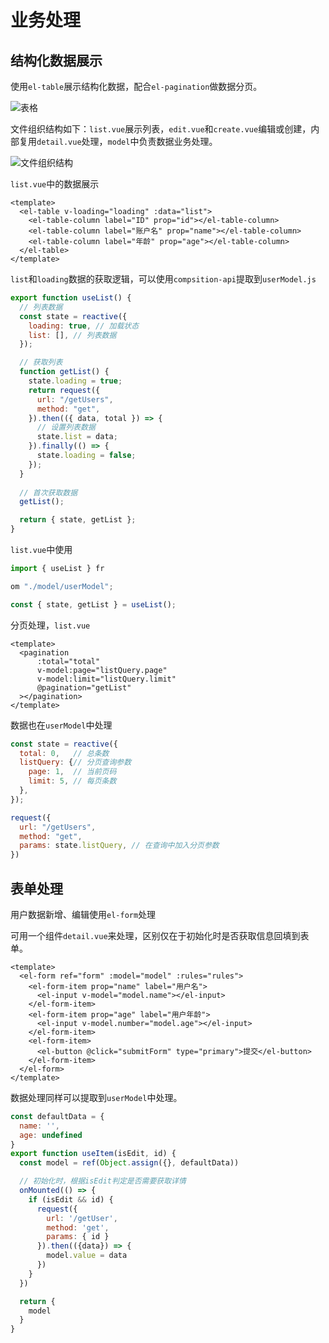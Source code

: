 # 业务处理

## 结构化数据展示
使用`el-table`展示结构化数据，配合`el-pagination`做数据分页。

![表格](/images/table.png)

文件组织结构如下：`list.vue`展示列表，`edit.vue`和`create.vue`编辑或创建，内部复用`detail.vue`处理，`model`中负责数据业务处理。

![文件组织结构](/images/user-structor.jpg)

`list.vue`中的数据展示
``` vue
<template>
  <el-table v-loading="loading" :data="list">
    <el-table-column label="ID" prop="id"></el-table-column>
    <el-table-column label="账户名" prop="name"></el-table-column>
    <el-table-column label="年龄" prop="age"></el-table-column>
  </el-table>
</template>
```
`list`和`loading`数据的获取逻辑，可以使用`compsition-api`提取到`userModel.js`
``` js
export function useList() {
  // 列表数据
  const state = reactive({
    loading: true, // 加载状态
    list: [], // 列表数据
  });

  // 获取列表
  function getList() {
    state.loading = true;
    return request({
      url: "/getUsers",
      method: "get",
    }).then(({ data, total }) => {
      // 设置列表数据
      state.list = data;
    }).finally(() => {
      state.loading = false;
    });
  }
  
  // 首次获取数据
  getList();

  return { state, getList };
}

```

`list.vue`中使用
``` js
import { useList } fr

om "./model/userModel";

```
``` js
const { state, getList } = useList();
```
分页处理，`list.vue`
``` vue
<template>
  <pagination
      :total="total"
      v-model:page="listQuery.page"
      v-model:limit="listQuery.limit"
      @pagination="getList"
  ></pagination>
</template>
```
数据也在`userModel`中处理
``` js
const state = reactive({
  total: 0,   // 总条数
  listQuery: {// 分页查询参数
    page: 1,  // 当前页码
    limit: 5, // 每页条数
  },
});

```
``` js
request({
  url: "/getUsers",
  method: "get",
  params: state.listQuery, // 在查询中加入分页参数
})

```

## 表单处理
用户数据新增、编辑使用`el-form`处理

可用一个组件`detail.vue`来处理，区别仅在于初始化时是否获取信息回填到表单。

``` vue
<template>
  <el-form ref="form" :model="model" :rules="rules">
    <el-form-item prop="name" label="用户名">
      <el-input v-model="model.name"></el-input>
    </el-form-item>
    <el-form-item prop="age" label="用户年龄">
      <el-input v-model.number="model.age"></el-input>
    </el-form-item>
    <el-form-item>
      <el-button @click="submitForm" type="primary">提交</el-button>
    </el-form-item>
  </el-form>
</template>
```

数据处理同样可以提取到`userModel`中处理。

``` js
const defaultData = {
  name: '',
  age: undefined
}
export function useItem(isEdit, id) {
  const model = ref(Object.assign({}, defaultData))

  // 初始化时，根据isEdit判定是否需要获取详情
  onMounted(() => {
    if (isEdit && id) {
      request({
        url: '/getUser',
        method: 'get',
        params: { id }
      }).then(({data}) => {
        model.value = data
      })
    }
  })

  return {
    model
  }
}
```
